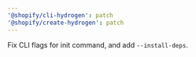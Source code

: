```yaml
---
'@shopify/cli-hydrogen': patch
'@shopify/create-hydrogen': patch
---
```


Fix CLI flags for init command, and add `--install-deps`.
